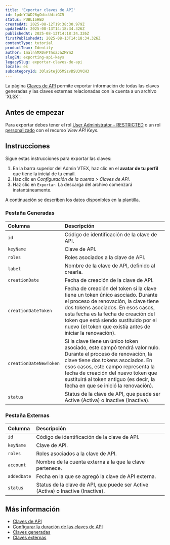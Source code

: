 ```yaml
---
title: 'Exportar claves de API'
id: 1p4eYJWD26gOdicUdiiGC5
status: PUBLISHED
createdAt: 2025-08-12T19:38:30.979Z
updatedAt: 2025-08-13T14:18:34.326Z
publishedAt: 2025-08-13T14:18:34.326Z
firstPublishedAt: 2025-08-13T14:18:34.326Z
contentType: tutorial
productTeam: Identity
author: 1malnhMX0vPThsaJaZMYm2
slugEN: exporting-api-keys
legacySlug: exportar-claves-de-api
locale: es
subcategoryId: 3OlaStejO5MSzvDSU3VCH3
---
```


La página [Claves de API](/es/tutorial/chaves-de-api--4bFEmcHXgpNksoePchZyy6) permite exportar información de todas las claves generadas y las claves externas relacionadas con la cuenta a un archivo \`XLSX`` ` ``.

## Antes de empezar

Para exportar debes tener el rol [User Administrator \- RESTRICTED](/es/tutorial/perfis-de-acesso-predefinidos--jGDurZKJHvHJS13LnO7Dy#user-administrator-restricted) o un rol [personalizado](/es/tutorial/perfis-de-acesso--7HKK5Uau2H6wxE1rH5oRbc#criando-um-perfil-de-acesso) con el recurso *View API Keys*.

## Instrucciones

Sigue estas instrucciones para exportar las claves:

1. En la barra superior del Admin VTEX, haz clic en el **avatar de tu perfil** que tiene la inicial de tu email.  
2. Haz clic en *Configuración de la cuenta \> Claves de API*.  
3. Haz clic en `Exportar`. La descarga del archivo comenzará instantáneamente.  

A continuación se describen los datos disponibles en la plantilla.

### Pestaña Generadas

| Columna | Descripción |
| :---- | :---- |
| `id` | Código de identificación de la clave de API. |
| `keyName` | Clave de API. |
| `roles` | Roles asociados a la clave de API. |
| `label` | Nombre de la clave de API, definido al crearla. |
| `creationDate` | Fecha de creación de la clave de API. |
| `creationDateToken` | Fecha de creación del token si la clave tiene un token único asociado. Durante el proceso de renovación, la clave tiene dos tokens asociados. En esos casos, esta fecha es la fecha de creación del token que está siendo sustituido por el nuevo (el token que existía antes de iniciar la renovación). |
| `creationDateNewToken` | Si la clave tiene un único token asociado, este campó tendrá valor nulo. Durante el proceso de renovación, la clave tiene dos tokens asociados. En esos casos, este campo representa la fecha de creación del nuevo token que sustituirá al token antiguo (es decir, la fecha en que se inició la renovación). |
| `status` | Status de la clave de API, que puede ser Active (Activa) o Inactive (Inactiva). |

### Pestaña Externas

| Columna | Descripción |
| :---- | :---- |
| `id` | Código de identificación de la clave de API. |
| `keyName` | Clave de API. |
| `roles` | Roles asociados a la clave de API. |
| `account` | Nombre de la cuenta externa a la que la clave pertenece. |
| `addedDate` | Fecha en la que se agregó la clave de API externa. |
| `status` | Status de la clave de API, que puede ser Active (Activa) o Inactive (Inactiva). |

## Más información

* [Claves de API](/es/tutorial/chaves-de-api--4bFEmcHXgpNksoePchZyy6)  
* [Configurar la duración de las claves de API](/es/tutorial/configurar-a-duracao-de-chaves-de-api--kcGIFysFt02FDuhsfjQwZ)  
* [Claves generadas](/es/tutorial/chaves-geradas--7fnU4iZdvZKbxCaT3Ymdjc) 
* [Claves externas](/es/tutorial/chaves-terceiras--1isU0HfKkeg0atlxRha14Q)

